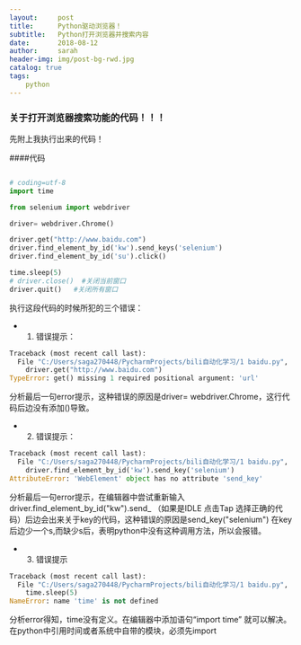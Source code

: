 ```yaml
---
layout:     post
title:      Python驱动浏览器！
subtitle:   Python打开浏览器并搜索内容
date:       2018-08-12
author:     sarah
header-img: img/post-bg-rwd.jpg
catalog: true
tags:
    python
---
```


### 关于打开浏览器搜索功能的代码！！！

先附上我执行出来的代码！

####代码
```python

# coding=utf-8
import time

from selenium import webdriver

driver= webdriver.Chrome()

driver.get("http://www.baidu.com")
driver.find_element_by_id('kw').send_keys('selenium')
driver.find_element_by_id('su').click()

time.sleep(5)
# driver.close()  #关闭当前窗口
driver.quit()   #关闭所有窗口
```


执行这段代码的时候所犯的三个错误：

- 1.	错误提示：
``` python
Traceback (most recent call last):
  File "C:/Users/saga270448/PycharmProjects/bili自动化学习/1 baidu.py", line 7, in <module>
    driver.get("http://www.baidu.com")
TypeError: get() missing 1 required positional argument: 'url'
```

分析最后一句error提示，这种错误的原因是driver= webdriver.Chrome，这行代码后边没有添加()导致。
- 2.	错误提示：
```python
Traceback (most recent call last):
  File "C:/Users/saga270448/PycharmProjects/bili自动化学习/1 baidu.py", line 8, in <module>
    driver.find_element_by_id('kw').send_key('selenium')
AttributeError: 'WebElement' object has no attribute 'send_key'
```

分析最后一句error提示，在编辑器中尝试重新输入  driver.find_element_by_id("kw").send_  （如果是IDLE 点击Tap 选择正确的代码）后边会出来关于key的代码，这种错误的原因是send_key("selenium") 在key后边少一个s,而缺少s后，表明python中没有这种调用方法，所以会报错。
- 3.	错误提示
```python
Traceback (most recent call last):
  File "C:/Users/saga270448/PycharmProjects/bili自动化学习/1 baidu.py", line 12, in <module>
    time.sleep(5)
NameError: name 'time' is not defined
```
分析error得知，time没有定义。在编辑器中添加语句“import time” 就可以解决。在python中引用时间或者系统中自带的模块，必须先import


